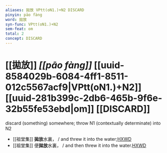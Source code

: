 ```yaml
---
aliases: 拋放 VPtt(oN1.)+N2 DISCARD
pinyin: pāo fàng
word: 拋放
syn-func: VPtt(oN1.)+N2
sem-feat: om
total: 2
concept: DISCARD 
---
```

# [[拋放]] *[[pāo fàng]]*  [[uuid-8584029b-6084-4ff1-8511-012c5567acf9|VPtt(oN1.)+N2]] [[uuid-281b399c-2db6-465b-9f6e-32b55fe53ebd|om]] [[DISCARD]]
discard (something) somewhere; throw N1 (contextually determinate) into N2
 - [[祖堂集]] **拋放**水裏， / and threw it into the water;[HXWD](https://hxwd.org/textview.html?location=KR6q0002_Yan_003-1129a.16)
 - [[祖堂集]] 便**拋放**水裏， / and then threw it into the water.[HXWD](https://hxwd.org/textview.html?location=KR6q0002_Yan_003-1129a.8)